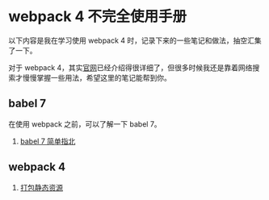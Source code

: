 # webpack 4 不完全使用手册

以下内容是我在学习使用 webpack 4 时，记录下来的一些笔记和做法，抽空汇集了一下。

对于 webpack 4，其实[官网](<https://webpack.js.org/>)已经介绍得很详细了，但很多时候我还是靠着网络搜索才慢慢掌握一些用法，希望这里的笔记能帮到你。

## babel 7

在使用 webpack 之前，可以了解一下 babel 7。

1. [babel 7 简单指北](<https://www.cnblogs.com/guolao/p/10753795.html>)

## webpack 4

1. [打包静态资源](<https://www.cnblogs.com/guolao/p/11227646.html>)

